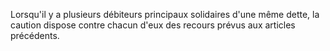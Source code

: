 Lorsqu'il y a plusieurs débiteurs principaux solidaires d'une même dette, la caution dispose contre chacun d'eux des recours prévus aux articles précédents.

